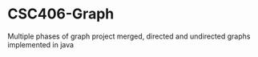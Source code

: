 # CSC406-Graph
Multiple phases of graph project merged, directed and undirected graphs implemented in java
